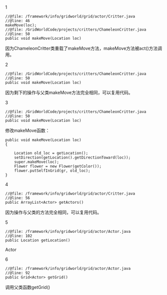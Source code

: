1
```
//@file: /framework/info/gridworld/grid/actor/Critter.java
//@line: 46
makeMove(loc);
//@file: /GridWorldCode/projects/critters/ChameleonCritter.java
//@line: 50
public void makeMove(Location loc)
```
因为ChameleonCritter类重载了makeMove方法，makeMove方法被act()方法调用。

2
```
//@file: /GridWorldCode/projects/critters/ChameleonCritter.java
//@line: 50
public void makeMove(Location loc)
```
因为剩下的操作与父类makeMove方法完全相同，可以复用代码。

3
```
//@file: /GridWorldCode/projects/critters/ChameleonCritter.java
//@line: 50
public void makeMove(Location loc)
```
修改makeMove函数：
```
public void makeMove(Location loc)
{
    
    Location old_loc = getLocation();
    setDirection(getLocation().getDirectionToward(loc));
    super.makeMove(loc);
    Flower flower = new Flower(getColor());
    flower.putSelfInGrid(gr, old_loc);
}
```

4
```
//@file: /framework/info/gridworld/grid/actor/Critter.java
//@line: 56
public ArrayList<Actor> getActors()
```
因为操作与父类的方法完全相同，可以复用代码。

5
```
//@file: /framework/info/gridworld/grid/actor/Actor.java
//@line: 102
public Location getLocation()
```
Actor

6
```
//@file: /framework/info/gridworld/grid/actor/Actor.java
//@line: 92
public Grid<Actor> getGrid()
```
调用父类函数getGrid()